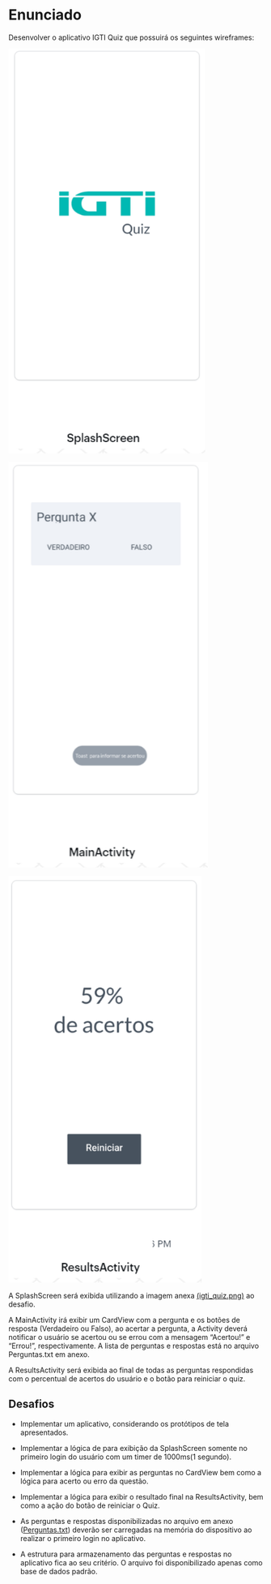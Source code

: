 # Enunciado

Desenvolver o aplicativo IGTI Quiz que possuirá os seguintes wireframes:

![](../../images/Quiz/wireframe1.png)

![](../../images/Quiz/wireframe2.png)

![](../../images/Quiz/wireframe3.png)

A SplashScreen será exibida utilizando a imagem anexa [(igti_quiz.png)](app/src/main/res/mipmap-xxxhdpi/igti_quiz.png) ao desafio.

A MainActivity irá exibir um CardView com a pergunta e os botões de resposta (Verdadeiro ou Falso), ao acertar a pergunta, a Activity deverá notificar o usuário se acertou ou se errou com a mensagem “Acertou!” e “Errou!”, respectivamente. A lista de perguntas e respostas está no arquivo Perguntas.txt em anexo.

A ResultsActivity será exibida ao final de todas as perguntas respondidas com o percentual de acertos do usuário e o botão para reiniciar o quiz.

## Desafios

- Implementar um aplicativo, considerando os protótipos de tela apresentados.

- Implementar a lógica de para exibição da SplashScreen somente no primeiro login do usuário com um timer de 1000ms(1 segundo).

- Implementar a lógica para exibir as perguntas no CardView bem como a lógica para acerto ou erro da questão.

- Implementar a lógica para exibir o resultado final na ResultsActivity, bem como a ação do botão de reiniciar o Quiz.

- As perguntas e respostas disponibilizadas no arquivo em anexo ([Perguntas.txt](app/src/main/assets/Perguntas.txt)) deverão ser carregadas na memória do dispositivo ao realizar o primeiro login no aplicativo.

- A estrutura para armazenamento das perguntas e respostas no aplicativo fica ao seu critério. O arquivo foi disponibilizado apenas como base de dados padrão.
